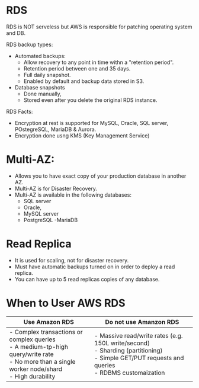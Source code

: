 # RDS
 RDS is NOT serveless but AWS is responsible for patching operating system and DB.

 RDS backup types:
 - Automated backups:
    - Allow recovery to any point in time withn a "retention period".
    - Retention period between one and 35 days.
    - Full daily snapshot.
    - Enabled by default and backup data stored in S3.
 - Database snapshots
    - Done manually,
    - Stored even after you delete the original RDS instance. 


RDS Facts:
- Encryption at rest is supported for MySQL, Oracle, SQL server, POstegreSQL, MariaDB & Aurora.
- Encryption done usng KMS (Key Management Service)

# Multi-AZ:
- Allows you to have exact copy of your production database in another AZ.
- Multi-AZ is for Disaster Recovery.
- Multi-AZ is available in the following databases:
    - SQL server
    - Oracle,
    - MySQL server
    - PostgreSQL
    -MariaDB

# Read Replica
- It is used for scaling, not for disaster recovery.
- Must have automatic backups turned on in order to deploy a read replica.
-  You can have up to 5 read replicas copies of any database.

# When to User AWS RDS

| Use Amazon RDS| Do not use Amanzon RDS | 
| ----------- | ----------- | 
| - Complex transactions or complex queries <br> - A medium-tp-high query/write rate <br/>  - No more than a single worker node/shard <br> - High durability<br/>| - Massive read/write rates (e.g. 150L write/second) <br> - Sharding (partitioning) <br/> - Simple GET/PUT requests and queries <br> - RDBMS customaization<br/> | 